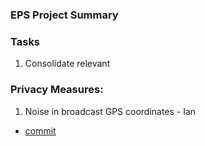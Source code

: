 ### EPS Project Summary


### Tasks

1) Consolidate relevant 

### Privacy Measures:

1) Noise in broadcast GPS coordinates - Ian
- [commit](https://github.com/icmccorm/v2x-privacy-sim/commit/b37b70962cc7ae447cea82d39e6bbaa534954502)



